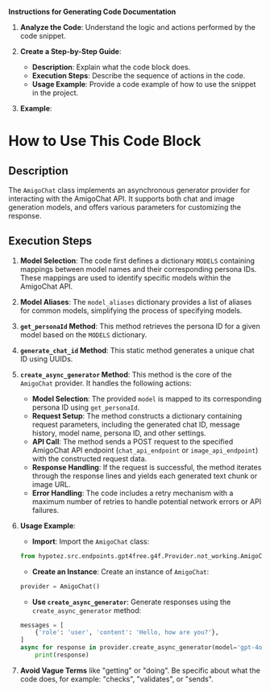 **Instructions for Generating Code Documentation**

1. **Analyze the Code**: Understand the logic and actions performed by the code snippet.

2. **Create a Step-by-Step Guide**:
    - **Description**: Explain what the code block does.
    - **Execution Steps**: Describe the sequence of actions in the code.
    - **Usage Example**: Provide a code example of how to use the snippet in the project.

3. **Example**:

How to Use This Code Block
========================================================================================

Description
-------------------------
The `AmigoChat` class implements an asynchronous generator provider for interacting with the AmigoChat API. It supports both chat and image generation models, and offers various parameters for customizing the response.

Execution Steps
-------------------------
1. **Model Selection**: The code first defines a dictionary `MODELS` containing mappings between model names and their corresponding persona IDs. These mappings are used to identify specific models within the AmigoChat API.
2. **Model Aliases**: The `model_aliases` dictionary provides a list of aliases for common models, simplifying the process of specifying models.
3. **`get_personaId` Method**: This method retrieves the persona ID for a given model based on the `MODELS` dictionary.
4. **`generate_chat_id` Method**: This static method generates a unique chat ID using UUIDs.
5. **`create_async_generator` Method**: This method is the core of the `AmigoChat` provider. It handles the following actions:
    - **Model Selection**: The provided `model` is mapped to its corresponding persona ID using `get_personaId`.
    - **Request Setup**: The method constructs a dictionary containing request parameters, including the generated chat ID, message history, model name, persona ID, and other settings.
    - **API Call**: The method sends a POST request to the specified AmigoChat API endpoint (`chat_api_endpoint` or `image_api_endpoint`) with the constructed request data.
    - **Response Handling**: If the request is successful, the method iterates through the response lines and yields each generated text chunk or image URL.
    - **Error Handling**: The code includes a retry mechanism with a maximum number of retries to handle potential network errors or API failures.
6. **Usage Example**:
    - **Import**: Import the `AmigoChat` class: 
    ```python
    from hypotez.src.endpoints.gpt4free.g4f.Provider.not_working.AmigoChat import AmigoChat
    ```
    - **Create an Instance**: Create an instance of `AmigoChat`:
    ```python
    provider = AmigoChat()
    ```
    - **Use `create_async_generator`**: Generate responses using the `create_async_generator` method:
    ```python
    messages = [
        {'role': 'user', 'content': 'Hello, how are you?'},
    ]
    async for response in provider.create_async_generator(model='gpt-4o-mini', messages=messages):
        print(response)
    ```

4. **Avoid Vague Terms** like "getting" or "doing". Be specific about what the code does, for example: "checks", "validates", or "sends".
